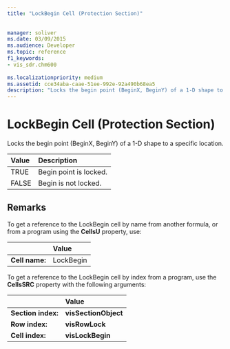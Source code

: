 ```yaml
---
title: "LockBegin Cell (Protection Section)"
 
 
manager: soliver
ms.date: 03/09/2015
ms.audience: Developer
ms.topic: reference
f1_keywords:
- vis_sdr.chm600
 
ms.localizationpriority: medium
ms.assetid: cce34aba-caae-51ee-992e-92a490b68ea5
description: "Locks the begin point (BeginX, BeginY) of a 1-D shape to a specific location."
---
```


# LockBegin Cell (Protection Section)

Locks the begin point (BeginX, BeginY) of a 1-D shape to a specific location.
  
|**Value**|**Description**|
|:-----|:-----|
| TRUE  <br/> | Begin point is locked. |
| FALSE  <br/> | Begin is not locked. |
   
## Remarks

To get a reference to the LockBegin cell by name from another formula, or from a program using the **CellsU** property, use: 
  
||Value |
|:-----|:-----|
| **Cell name:**  <br/> | LockBegin  <br/> |
   
To get a reference to the LockBegin cell by index from a program, use the **CellsSRC** property with the following arguments: 
  
||Value |
|:-----|:-----|
| **Section index:**  <br/> |**visSectionObject** <br/> |
| **Row index:**  <br/> |**visRowLock** <br/> |
| **Cell index:**  <br/> |**visLockBegin** <br/> |
   

